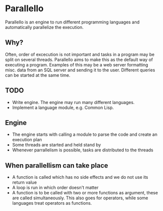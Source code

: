# Parallello
Parallello is an engine to run different programming languages and automatically parallelize the execution.

## Why?
Often, order of excecution is not important and tasks in a program may be split on several threads. Parallello aims to make this as the default way of executing a program. Examples of this may be a web server formatting misc. data from an SQL server and sending it to the user. Different queries can be started at the same time.

## TODO
- Write engine. The engine may run many different languages.
- Implement a language module, e.g. Common Lisp.

## Engine
- The engine starts with calling a module to parse the code and create an execution plan
- Some threads are started and held stand by
- Whenever parrallelism is possible, tasks are distributed to the threads

## When parallellism can take place
- A function is called which has no side effects and we do not use its return value
- A loop is run in which order doesn't matter
- A function is to be called with two or more functions as argument, these are called simultaneously. This also goes for operators, while some languages treat operators as functions.
